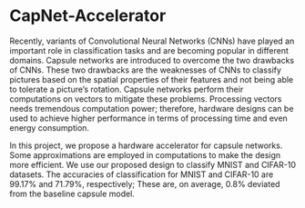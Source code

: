 # CapNet-Accelerator
Recently, variants of Convolutional Neural Networks (CNNs) have played an important role in classification tasks and are becoming popular in different domains. Capsule networks are introduced to overcome the two drawbacks of CNNs. These two drawbacks are the weaknesses of CNNs to classify pictures based on the spatial properties of their features and not being able to tolerate a picture’s rotation. Capsule networks perform their computations on vectors to mitigate these problems. Processing vectors needs tremendous computation power; therefore, hardware designs can be used to achieve higher performance in terms of processing time and even energy consumption.

In this project, we propose a hardware accelerator for capsule networks. Some approximations are employed in computations to make the design more efficient. We use our proposed design to classify MNIST and CIFAR-10 datasets. The accuracies of classification for MNIST and CIFAR-10 are 99.17% and 71.79%, respectively; These are, on average, 0.8% deviated from the baseline capsule model.
